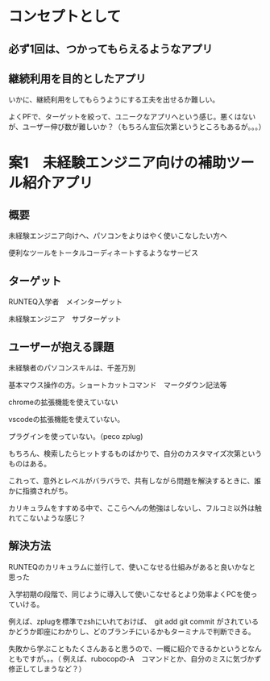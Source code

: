 # コンセプトとして

## 必ず1回は、つかってもらえるようなアプリ

## 継続利用を目的としたアプリ

いかに、継続利用をしてもらうようにする工夫を出せるか難しい。

よくPFで、ターゲットを絞って、ユニークなアプリへという感じ。悪くはないが、ユーザー伸び数が難しいか？（もちろん宣伝次第というところもあるが。。。）

# 案1　未経験エンジニア向けの補助ツール紹介アプリ

## 概要

未経験エンジニア向けへ、パソコンをよりはやく使いこなしたい方へ

便利なツールをトータルコーディネートするようなサービス

## ターゲット

RUNTEQ入学者　メインターゲット

未経験エンジニア　サブターゲット

## ユーザーが抱える課題

未経験者のパソコンスキルは、千差万別

基本マウス操作の方。ショートカットコマンド　マークダウン記法等

chromeの拡張機能を使えていない

vscodeの拡張機能を使えていない。　

プラグインを使っていない。（peco  zplug)

もちろん、検索したらヒットするものばかりで、自分のカスタマイズ次第というものはある。

これって、意外とレベルがバラバラで、共有しながら問題を解決するときに、誰かに指摘されがち。

カリキュラムをすすめる中で、ここらへんの勉強はしないし、フルコミ以外は触れてこないような感じ？

## 解決方法

RUNTEQのカリキュラムに並行して、使いこなせる仕組みがあると良いかなと思った

入学初期の段階で、同じように導入して使いこなせるとより効率よくPCを使っていける。

例えば、zplugを標準でzshにいれておけば、　git add git commit がされているかどうか即座にわかりし、どのブランチにいるかもターミナルで判断できる。

失敗から学ぶこともたくさんあると思うので、一概に紹介できるかというとなんともですが。。。（ 例えば、rubocopの-A　コマンドとか、自分のミスに気づかず修正してしまうなど？）